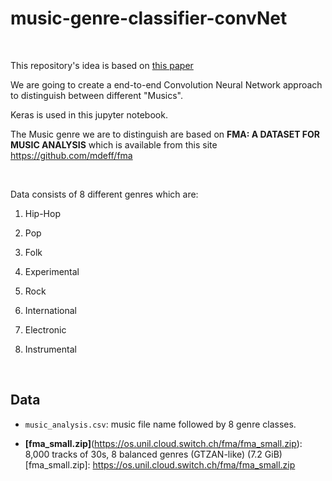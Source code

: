 # music-genre-classifier-convNet

</br>

This repository's idea is based on [this paper](https://arxiv.org/pdf/1608.04363.pdf)

We are going to create a end-to-end Convolution Neural Network approach to distinguish between different "Musics".

Keras is used in this jupyter notebook.

The Music genre we are to distinguish are based on **FMA: A DATASET FOR MUSIC ANALYSIS** which is available from this site <https://github.com/mdeff/fma>

</br>

Data consists of 8 different genres which are:

1. Hip-Hop

2. Pop

3. Folk

4. Experimental

5. Rock

6. International

7. Electronic

8. Instrumental

</br>

## Data

* `music_analysis.csv`: music file name followed by 8 genre classes.

* **[fma_small.zip]**(https://os.unil.cloud.switch.ch/fma/fma_small.zip): 8,000 tracks of 30s, 8 balanced genres (GTZAN-like) (7.2 GiB)
[fma_small.zip]: https://os.unil.cloud.switch.ch/fma/fma_small.zip
